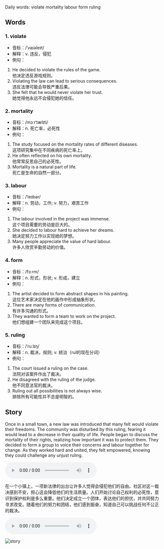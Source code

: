 Daily words: violate mortality labour form ruling

## Words
### 1. violate
- 音标：/ˈvaɪəleɪt/ <span style="cursor: pointer;" onclick="document.getElementById('audio-player-1').play()"><i class="fas fa-volume-up"></i></span>
<audio id="audio-player-1" src="https://files.dwong.top/words/violate.mp3" style="display:none;"></audio>
- 解释：v. 违反，侵犯
- 例句：
1. He decided to violate the rules of the game.  
他决定违反游戏规则。  
2. Violating the law can lead to serious consequences.  
违反法律可能会导致严重后果。  
3. She felt that he would never violate her trust.  
她觉得他永远不会侵犯她的信任。

### 2. mortality
- 音标：/mɔːrˈtælɪti/ <span style="cursor: pointer;" onclick="document.getElementById('audio-player-2').play()"><i class="fas fa-volume-up"></i></span>
<audio id="audio-player-2" src="https://files.dwong.top/words/mortality.mp3" style="display:none;"></audio>
- 解释：n. 死亡率，必死性
- 例句：
1. The study focused on the mortality rates of different diseases.  
这项研究集中在不同疾病的死亡率上。  
2. He often reflected on his own mortality.  
他常常反思自己的必死性。  
3. Mortality is a natural part of life.  
死亡是生命的自然一部分。

### 3. labour
- 音标：/ˈleɪbər/ <span style="cursor: pointer;" onclick="document.getElementById('audio-player-3').play()"><i class="fas fa-volume-up"></i></span>
<audio id="audio-player-3" src="https://files.dwong.top/words/labour.mp3" style="display:none;"></audio>
- 解释：n. 劳动，工作; v. 努力，艰苦工作
- 例句：
1. The labour involved in the project was immense.  
这个项目需要的劳动是巨大的。  
2. She decided to labour hard to achieve her dreams.  
她决定努力工作以实现她的梦想。  
3. Many people appreciate the value of hard labour.  
许多人欣赏辛勤劳动的价值。

### 4. form
- 音标：/fɔːrm/ <span style="cursor: pointer;" onclick="document.getElementById('audio-player-4').play()"><i class="fas fa-volume-up"></i></span>
<audio id="audio-player-4" src="https://files.dwong.top/words/form.mp3" style="display:none;"></audio>
- 解释：n. 形式，形状; v. 形成，建立
- 例句：
1. The artist decided to form abstract shapes in his painting.  
这位艺术家决定在他的画作中形成抽象形状。  
2. There are many forms of communication.  
有许多沟通的形式。  
3. They wanted to form a team to work on the project.  
他们想组建一个团队来完成这个项目。

### 5. ruling
- 音标：/ˈruːlɪŋ/ <span style="cursor: pointer;" onclick="document.getElementById('audio-player-5').play()"><i class="fas fa-volume-up"></i></span>
<audio id="audio-player-5" src="https://files.dwong.top/words/ruling.mp3" style="display:none;"></audio>
- 解释：n. 裁决，规则; v. 统治（rul的现在分词）
- 例句：
1. The court issued a ruling on the case.  
法院对该案件作出了裁决。  
2. He disagreed with the ruling of the judge.  
他不同意法官的裁决。  
3. Ruling out all possibilities is not always wise.  
排除所有可能性并不总是明智的。

## Story
Once in a small town, a new law was introduced that many felt would violate their freedoms. The community was disturbed by this ruling, fearing it would lead to a decrease in their quality of life. People began to discuss the mortality of their rights, realizing how important it was to protect them. They decided to form a group to voice their concerns and labour together for change. As they worked hard and united, they felt empowered, knowing they could challenge any unjust ruling.

<audio controls>
  <source src="https://files.dwong.top/story/2024-08-06-english.mp3" type="audio/mpeg">
  你的浏览器不支持音频元素。
</audio>
  

在一个小镇上，一项新法律的出台让许多人觉得会侵犯他们的自由。社区对这一裁决感到不安，担心这会降低他们的生活质量。人们开始讨论自己权利的必死性，意识到保护权利是多么重要。他们决定成立一个团体，表达他们的担忧，并共同努力寻求改变。随着他们的努力和团结，他们感到振奋，知道自己可以挑战任何不公正的裁决。

<audio controls>
  <source src="https://files.dwong.top/story/2024-08-06-chinese.mp3" type="audio/mpeg">
  你的浏览器不支持音频元素。
</audio>
  

![story](https://files.dwong.top/images/2024-08-06.png)

